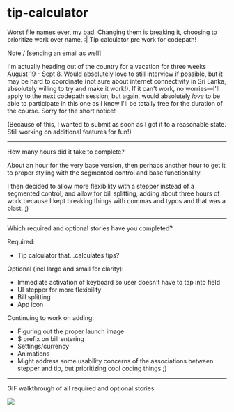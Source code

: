# tip-calculator
Worst file names ever, my bad. Changing them is breaking it, choosing to prioritize work over name. :| Tip calculator pre work for codepath!

Note / [sending an email as well]

I'm actually heading out of the country for a vacation for three weeks August 19 - Sept 8. Would absolutely love to still interview if possible, but it may be hard to coordinate (not sure about internet connectivity in Sri Lanka, absolutely willing to try and make it work!). If it can't work, no worries—I'll apply to the next codepath session, but again, would absolutely *love* to be able to participate in this one as I know I'll be totally free for the duration of the course. Sorry for the short notice! 

(Because of this, I wanted to submit as soon as I got it to a reasonable state. Still working on additional features for fun!)

---

How many hours did it take to complete?

About an hour for the very base version, then perhaps another hour to get it to proper styling with the segmented control and base functionality.

I then decided to allow more flexibility with a stepper instead of a segmented control, and allow for bill splitting, adding about three hours of work because I kept breaking things with commas and typos and that was a blast. ;)

---

Which required and optional stories have you completed?

Required:
<ul><li>Tip calculator that...calculates tips?</li></ul>

Optional (incl large and small for clarity):
<ul>
<li>Immediate activation of keyboard so user doesn't have to tap into field</li>
<li>UI stepper for more flexibility</li>
<li>Bill splitting</li>
<li>App icon</li>
</ul>

Continuing to work on adding:
<ul><li>Figuring out the proper launch image</li>
<li>$ prefix on bill entering</li>
<li>Settings/currency</li>
<li>Animations</li>
<li>Might address some usability concerns of the associations between stepper and tip, but prioritizing cool coding things ;)</li>
</ul>


---

GIF walkthrough of all required and optional stories

<img src="http://i.imgur.com/OKUUfq4.gif">


